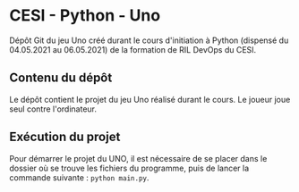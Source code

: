 # CESI - Python - Uno

Dépôt Git du jeu Uno créé durant le cours d'initiation à Python (dispensé du 04.05.2021 au 06.05.2021) de la formation de RIL DevOps du CESI.

## Contenu du dépôt

Le dépôt contient le projet du jeu Uno réalisé durant le cours. Le joueur joue seul contre l'ordinateur.

## Exécution du projet

Pour démarrer le projet du UNO, il est nécessaire de se placer dans le dossier où se trouve les fichiers du programme, puis de lancer la commande suivante : `python main.py`.
